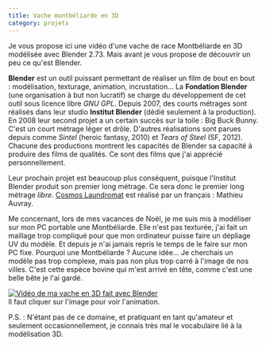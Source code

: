 ```yaml
---
title: Vache montbéliarde en 3D
category: projets
---
```


Je vous propose ici une vidéo d'une vache de race Montbéliarde en 3D modélisée avec Blender 2.73. 
Mais avant je vous propose de découvrir un peu ce qu'est Blender.

**Blender** est un outil puissant permettant de réaliser un film de bout en bout : modélisation, texturage, animation, incrustation... 
La **Fondation Blender** (une organisation à but non lucratif) se charge du développement de cet outil sous licence libre *GNU GPL*. 
Depuis 2007, des courts métrages sont réalisés dans leur studio **Institut Blender** (dédié seulement à la production). 
En 2008 leur second projet a un certain succès sur la toile : Big Buck Bunny. C'est un court métrage léger et drôle. 
D'autres réalisations sont parues depuis comme *Sintel* (heroic fantasy, 2010) et *Tears of Steel* (SF, 2012). 
Chacune des productions montrent les capacités de Blender sa capacité à produire des films de qualités. Ce sont des films que j'ai apprécié personnellement.

Leur prochain projet est beaucoup plus conséquent, puisque l'Institut Blender produit son premier long métrage. 
Ce sera donc le premier long métrage *libre*. [Cosmos Laundromat](http://gooseberry.blender.org/ "site officiel de Cosmos Laundromat") est réalisé par un français : Mathieu Auvray.

Me concernant, lors de mes vacances de Noël, je me suis mis à modéliser sur mon PC portable une Montbéliarde. 
Elle n'est pas texturée, j'ai fait un maillage trop compliqué pour que mon ordinateur puisse faire un dépliage UV du modèle. 
Et depuis je n'ai jamais repris le temps de le faire sur mon PC fixe. 
Pourquoi une Montbéliarde ? Aucune idée... Je cherchais un modèle pas trop complexe, mais pas non plus trop carré à l'image de nos villes. 
C'est cette espèce bovine qui m'est arrivé en tête, comme c'est une belle bête je l'ai gardé.

[![Vidéo de ma vache en 3D fait avec Blender](http://img.youtube.com/vi/JHYLSh-9dgw/0.jpg)](http://www.youtube.com/watch?v=JHYLSh-9dgw)  
Il faut cliquer sur l'image pour voir l'animation.

P.S. : N'étant pas de ce domaine, et pratiquant en tant qu'amateur et seulement occasionnellement, je connais très mal le vocabulaire lié à la modélisation 3D.

